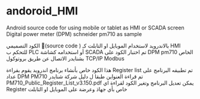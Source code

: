 # andoroid_HMI
Android source code for using mobile or tablet as HMI or SCADA screen  
Digital power meter (DPM) schneider pm710 as sample

الكود التصميمي (ٍsource code ) بالاندرويد لاستخدام الموبايل او التابلت كـ HMI  للتحكم ب PLC
 أو استخدامه كشاشة  SCADA
تم اختبار الكود على DPM pm710 الخاص بشنايدر
الاتصال عن طريق بروتوكول TCP/IP  Modbus


هذا الكود خاص بأنشاء برنامج اندرويد يقوم بقراءة 
Register list
تم تطبيقه البرنامج على عداد 
DPM PM710
تم قراءة العنواين طبقا ل دليل شركة شنايدر  
PM710_Public_Register_List_v3.150.pdf
يمكن تعديل البرنامج وتغير الكود لقراءة اي 
Register 
خاص بأي جهاذ وعرضة على الموبايل او التابلت
